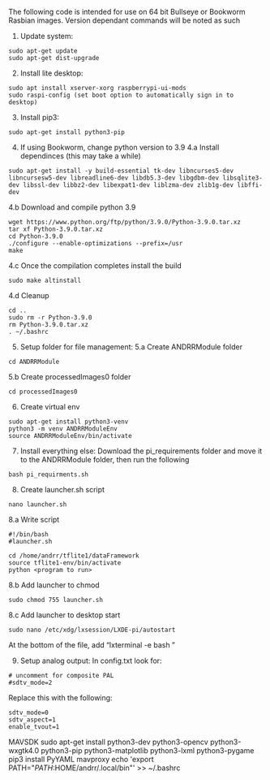 The following code is intended for use on 64 bit Bullseye or Bookworm Rasbian images. Version dependant commands will be noted as such

1. Update system:
```
sudo apt-get update
sudo apt-get dist-upgrade
```

2. Install lite desktop:
```
sudo apt install xserver-xorg raspberrypi-ui-mods
sudo raspi-config (set boot option to automatically sign in to desktop)
```

3. Install pip3:
```
sudo apt-get install python3-pip
```

4. If using Bookworm, change python version to 3.9
4.a Install dependinces (this may take a while)
```
sudo apt-get install -y build-essential tk-dev libncurses5-dev libncursesw5-dev libreadline6-dev libdb5.3-dev libgdbm-dev libsqlite3-dev libssl-dev libbz2-dev libexpat1-dev liblzma-dev zlib1g-dev libffi-dev
```
4.b Download and compile python 3.9
```
wget https://www.python.org/ftp/python/3.9.0/Python-3.9.0.tar.xz
tar xf Python-3.9.0.tar.xz
cd Python-3.9.0
./configure --enable-optimizations --prefix=/usr
make
```
4.c Once the compilation completes install the build
```
sudo make altinstall
```
4.d Cleanup
```
cd ..
sudo rm -r Python-3.9.0
rm Python-3.9.0.tar.xz
. ~/.bashrc
```

5. Setup folder for file management:
5.a Create ANDRRModule folder
```
cd ANDRRModule
```
5.b Create processedImages0 folder
```
cd processedImages0
```

6. Create virtual env
```
sudo apt-get install python3-venv
python3 -m venv ANDRRModuleEnv
source ANDRRModuleEnv/bin/activate
```

7. Install everything else:
Download the pi_requirements folder and move it to the ANDRRModule folder, then run the following
```
bash pi_requirments.sh
```

8. Create launcher.sh script
```
nano launcher.sh
```
8.a Write script
```
#!/bin/bash
#launcher.sh

cd /home/andrr/tflite1/dataFramework
source tflite1-env/bin/activate
python <program to run>
```
8.b Add launcher to chmod
```
sudo chmod 755 launcher.sh
```
8.c Add launcher to desktop start
```
sudo nano /etc/xdg/lxsession/LXDE-pi/autostart 
```
At the bottom of the file, add “lxterminal -e bash <path to sh script>”


9. Setup analog output:
In config.txt look for:
```
# uncomment for composite PAL
#sdtv_mode=2
```
Replace this with the following:
```
sdtv_mode=0
sdtv_aspect=1
enable_tvout=1
```


MAVSDK
sudo apt-get install python3-dev python3-opencv python3-wxgtk4.0 python3-pip python3-matplotlib python3-lxml python3-pygame
pip3 install PyYAML mavproxy
echo 'export PATH="$PATH:$HOME/andrr/.local/bin"' >> ~/.bashrc

